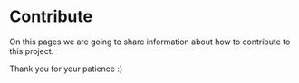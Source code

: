 # Contribute

On this pages we are going to share information about how to contribute to this project.

Thank you for your patience :)
